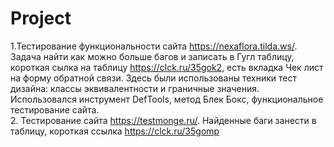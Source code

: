 # Project
1.Тестирование функциональности сайта https://nexaflora.tilda.ws/. 
Задача найти как можно больше багов и записать в Гугл таблицу, короткая сылка на таблицу https://clck.ru/35gok2, есть вкладка Чек лист на форму обратной связи. 
Здесь были использованы техники тест дизайна: классы эквивалентности и граничные значения. 
Использовался инструмент DefTools, метод Блек Бокс, функциональное тестирование сайта.  
2. Тестирование сайта https://testmonge.ru/. Найденные баги занести в таблицу, короткая ссылка https://clck.ru/35gomp
